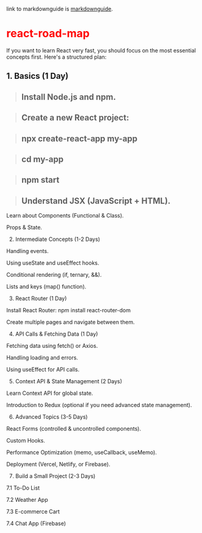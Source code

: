 
link to markdownguide is [markdownguide](https://www.markdownguide.org/basic-syntax/).

# <font color="red">react-road-map </font>
If you want to learn React very fast, you should focus on the most essential concepts first. Here's a structured plan:

## 1. Basics (1 Day)

> ## Install Node.js and npm.

> ## Create a new React project:

> ## npx create-react-app my-app

> ## cd my-app

> ## npm start

> ## Understand **JSX** (JavaScript + HTML).

Learn about Components (Functional & Class).

Props & State.

2. Intermediate Concepts (1-2 Days)

Handling events.

Using useState and useEffect hooks.

Conditional rendering (if, ternary, &&).

Lists and keys (map() function).


3. React Router (1 Day)

Install React Router:
npm install react-router-dom

Create multiple pages and navigate between them.

4. API Calls & Fetching Data (1 Day)

Fetching data using fetch() or Axios.

Handling loading and errors.

Using useEffect for API calls.

5. Context API & State Management (2 Days)

Learn Context API for global state.

Introduction to Redux (optional if you need advanced state management).

6. Advanced Topics (3-5 Days)

React Forms (controlled & uncontrolled components).

Custom Hooks.

Performance Optimization (memo, useCallback, useMemo).

Deployment (Vercel, Netlify, or Firebase).

7. Build a Small Project (2-3 Days)

7.1 To-Do List

7.2 Weather App

7.3 E-commerce Cart

7.4 Chat App (Firebase)
